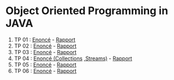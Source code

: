 # Object Oriented Programming in JAVA

1. TP 01 : [Enoncé](Arrays%20and%20Strings/les%20tableaux%20et%20les%20chaines%20de%20caractères.pdf) -  [Rapport](Arrays%20and%20Strings/README.md)
2. TP 02 : [Enoncé](Inheritance,%20Overriding,%20Polymorphism,%20Abstract%20classes,%20and%20Interfaces/AP%20-%20Héritage-%20Redéfinition%20-%20Polymorphisme%20-%20Classes%20abstraites%20et%20interfaces.pdf) -  [Rapport](Inheritance,%20Overriding,%20Polymorphism,%20Abstract%20classes,%20and%20Interfaces/README.md)
3. TP 03 : [Enoncé](Gestion%20des%20exceptions/Gestion%20des%20exceptions.pdf) - [Rapport](Gestion%20des%20exceptions/README.md) 
4. TP 04 : [Enoncé (Collections](Collections_Streams/TP_Collections.pdf) [,Streams)](Collections_Streams/TP_Streams.pdf) - [Rapport](Collections_Streams/README.md) 
5. TP 05 : [Enoncé](JavaFX_et_acces_aux_base_de_donnees/TP_JAVAFX_JDBC.pdf) - [Rapport](JavaFX_et_acces_aux_base_de_donnees/README.md) 
6. TP 06 : [Enoncé](Genericite_et_entrees_sorties/Généricité%20et%20entrées%20sorties.pdf) - [Rapport](Genericite_et_entrees_sorties/README.md) 